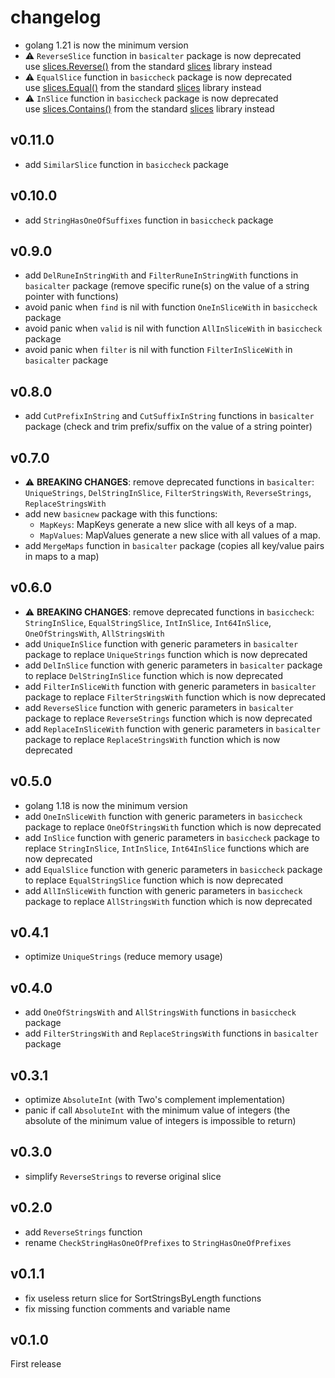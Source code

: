 # changelog

* golang 1.21 is now the minimum version
* :warning: `ReverseSlice` function in `basicalter` package is now deprecated  
  use [slices.Reverse()](https://pkg.go.dev/slices#Reverse) from the standard [slices](https://pkg.go.dev/slices) library instead
* :warning: `EqualSlice` function in `basiccheck` package is now deprecated  
  use [slices.Equal()](https://pkg.go.dev/slices#Equal) from the standard [slices](https://pkg.go.dev/slices) library instead
* :warning: `InSlice` function in `basiccheck` package is now deprecated  
  use [slices.Contains()](https://pkg.go.dev/slices#Contains) from the standard [slices](https://pkg.go.dev/slices) library instead

## v0.11.0

* add `SimilarSlice` function in `basiccheck` package

## v0.10.0

* add `StringHasOneOfSuffixes` function in `basiccheck` package

## v0.9.0

* add `DelRuneInStringWith` and `FilterRuneInStringWith` functions in `basicalter` package (remove specific rune(s) on the value of a string pointer with functions)
* avoid panic when `find` is nil with function `OneInSliceWith` in `basiccheck` package
* avoid panic when `valid` is nil with function `AllInSliceWith` in `basiccheck` package
* avoid panic when `filter` is nil with function `FilterInSliceWith` in `basicalter` package

## v0.8.0

* add `CutPrefixInString` and `CutSuffixInString` functions in `basicalter` package (check and trim prefix/suffix on the value of a string pointer)

## v0.7.0

* :warning: **BREAKING CHANGES**: remove deprecated functions in `basicalter`: `UniqueStrings`, `DelStringInSlice`, `FilterStringsWith`, `ReverseStrings`, `ReplaceStringsWith`
* add new `basicnew` package with this functions:
  * `MapKeys`: MapKeys generate a new slice with all keys of a map.
  * `MapValues`: MapValues generate a new slice with all values of a map.
* add `MergeMaps` function in `basicalter` package (copies all key/value pairs in maps to a map)

## v0.6.0

* :warning: **BREAKING CHANGES**: remove deprecated functions in `basiccheck`: `StringInSlice`, `EqualStringSlice`, `IntInSlice`, `Int64InSlice`, `OneOfStringsWith`, `AllStringsWith`
* add `UniqueInSlice` function with generic parameters in `basicalter` package to replace `UniqueStrings` function which is now deprecated
* add `DelInSlice` function with generic parameters in `basicalter` package to replace `DelStringInSlice` function which is now deprecated
* add `FilterInSliceWith` function with generic parameters in `basicalter` package to replace `FilterStringsWith` function which is now deprecated
* add `ReverseSlice` function with generic parameters in `basicalter` package to replace `ReverseStrings` function which is now deprecated
* add `ReplaceInSliceWith` function with generic parameters in `basicalter` package to replace `ReplaceStringsWith` function which is now deprecated

## v0.5.0

* golang 1.18 is now the minimum version
* add `OneInSliceWith` function with generic parameters in `basiccheck` package to replace `OneOfStringsWith` function which is now deprecated
* add `InSlice` function with generic parameters in `basiccheck` package to replace `StringInSlice`, `IntInSlice`, `Int64InSlice` functions which are now deprecated
* add `EqualSlice` function with generic parameters in `basiccheck` package to replace `EqualStringSlice` function which is now deprecated
* add `AllInSliceWith` function with generic parameters in `basiccheck` package to replace `AllStringsWith` function which is now deprecated

## v0.4.1

* optimize `UniqueStrings` (reduce memory usage)

## v0.4.0

* add `OneOfStringsWith` and `AllStringsWith` functions in `basiccheck` package
* add `FilterStringsWith` and `ReplaceStringsWith` functions in `basicalter` package

## v0.3.1

* optimize `AbsoluteInt` (with Two's complement implementation)
* panic if call `AbsoluteInt` with the minimum value of integers (the absolute of the minimum value of integers is impossible to return)

## v0.3.0

* simplify `ReverseStrings` to reverse original slice

## v0.2.0

* add `ReverseStrings` function
* rename `CheckStringHasOneOfPrefixes` to `StringHasOneOfPrefixes`

## v0.1.1

* fix useless return slice for SortStringsByLength functions
* fix missing function comments and variable name

## v0.1.0

First release
